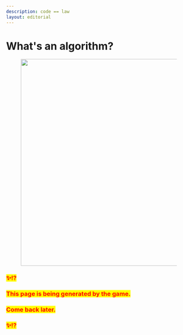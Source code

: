 ```yaml
---
description: code == law
layout: editorial
---
```


# What's an algorithm?

<figure><img src="../../../../../.gitbook/assets/pexels-btgl-♡-3689652.jpg" alt="" width="563"><figcaption></figcaption></figure>

### <mark style="color:red;">✨⁉️</mark>&#x20;

### <mark style="color:red;">This page is being generated by the game.</mark>&#x20;

### <mark style="color:red;">Come back later.</mark>

### <mark style="color:red;">✨⁉️</mark>
